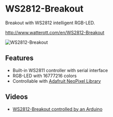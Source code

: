 # WS2812-Breakout
Breakout with WS2812 intelligent RGB-LED.

http://www.watterott.com/en/WS2812-Breakout

![WS2812-Breakout](https://raw.github.com/watterott/WS2812-Breakout/master/img/ws2812-breakout.jpg)


## Features
* Built-in WS2811 controller with serial interface
* RGB-LED with 16777216 colors
* Controllable with [Adafruit NeoPixel Library](https://github.com/adafruit/Adafruit_NeoPixel)


## Videos
 * [WS2812-Breakout controlled by an Arduino](http://www.youtube.com/watch?v=aJmFd4oc73M)
